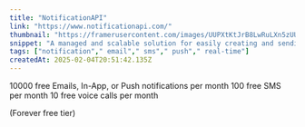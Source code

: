 ```yaml
---
title: "NotificationAPI"
link: "https://www.notificationapi.com/"
thumbnail: "https://framerusercontent.com/images/UUPXtKtJrB8LwRuLXn5zUUM0nes.png"
snippet: "A managed and scalable solution for easily creating and sending notifications."
tags: ["notification"," email"," sms"," push"," real-time"]
createdAt: 2025-02-04T20:51:42.135Z
---
```

10000 free Emails, In-App, or Push notifications per month
100 free SMS per month
10 free voice calls per month

(Forever free tier)
